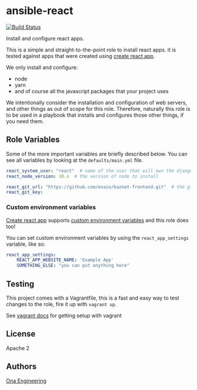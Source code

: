 # ansible-react

[![Build Status](http://cicd.onalabs.org/api/badges/onaio/ansible-react/status.svg)](http://cicd.onalabs.org/onaio/ansible-react)

Install and configure react apps.

This is a simple and straight-to-the-point role to install react apps.  it is tested against apps that were created using [create react app](https://github.com/facebook/create-react-app).

We only install and configure:

- node
- yarn
- and of course all the javascript packages that your project uses

We intentionally consider the installation and configuration of web servers, and other things as out of scope for this role.  Therefore, naturally this role is to be used in a playbook that installs and configures those other things, if you need them.

## Role Variables

Some of the more important variables are briefly described below.  You can see all variables by looking at the `defaults/main.yml` file.

```yml
react_system_user: "react"  # name of the user that will own the django installation
react_node_version: 10.x  # the version of node to install

react_git_url: "https://github.com/onaio/kaznet-frontend.git"  # the git repo of your django app which we are installing
react_git_key:
```

### Custom environment variables

[Create react app](https://github.com/facebook/create-react-app) supports [custom environment variables](https://github.com/facebook/create-react-app/blob/master/packages/react-scripts/template/README.md#adding-custom-environment-variables) and this role does too!

You can set custom environment variables by using the `react_app_settings` variable, like so:

```yml
react_app_settings:
    REACT_APP_WEBSITE_NAME: 'Example App'
    SOMETHING_ELSE: "you can put anything here"
```

## Testing

This project comes with a Vagrantfile, this is a fast and easy way to test changes to the role, fire it up with `vagrant up`.

See [vagrant docs](https://docs.vagrantup.com/v2/) for getting setup with vagrant

## License

Apache 2

## Authors

[Ona Engineering](https://ona.io)
